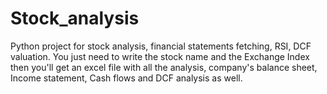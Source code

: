 # Stock_analysis
Python project for stock analysis, financial statements fetching, RSI, DCF valuation.
You just need to write the stock name and the Exchange Index then you'll get an excel file with all the analysis, company's balance sheet, Income statement, Cash flows and DCF analysis as well.
